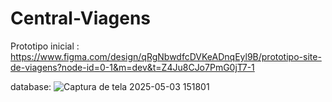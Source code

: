﻿# Central-Viagens
 
Prototipo inicial : https://www.figma.com/design/qRgNbwdfcDVKeADnqEyl9B/prototipo-site-de-viagens?node-id=0-1&m=dev&t=Z4Ju8CJo7PmG0jT7-1
 
database:
![Captura de tela 2025-05-03 151801](https://github.com/user-attachments/assets/a5c7ce72-81d4-47ce-9c0e-7498cfce536a)


